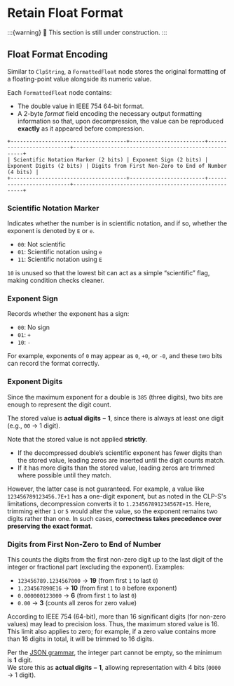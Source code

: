 # Retain Float Format

:::{warning}
🚧 This section is still under construction.
:::

## Float Format Encoding

Similar to `ClpString`, a `FormattedFloat` node stores the original formatting of a floating-point
value alongside its numeric value.  

Each `FormattedFloat` node contains:

- The double value in IEEE 754 64-bit format.
- A 2-byte *format* field encoding the necessary output formatting information so that, upon
  decompression, the value can be reproduced **exactly** as it appeared before compression.

```
+-------------------------------------+------------------------+--------------------------+------------------------------------------------------+
| Scientific Notation Marker (2 bits) | Exponent Sign (2 bits) | Exponent Digits (2 bits) | Digits from First Non-Zero to End of Number (4 bits) |
+-------------------------------------+------------------------+--------------------------+------------------------------------------------------+
```

### Scientific Notation Marker

Indicates whether the number is in scientific notation, and if so, whether the exponent is denoted
by `E` or `e`.

* `00`: Not scientific
* `01`: Scientific notation using `e`
* `11`: Scientific notation using `E`

`10` is unused so that the lowest bit can act as a simple “scientific” flag, making condition
checks cleaner.

### Exponent Sign

Records whether the exponent has a sign:

* `00`: No sign
* `01`: `+`
* `10`: `-`

For example, exponents of `0` may appear as `0`, `+0`, or `-0`, and these two bits can record the
format correctly.

### Exponent Digits

Since the maximum exponent for a double is `385` (three digits), two bits are enough to represent
the digit count. 

The stored value is **actual digits − 1**, since there is always at least one digit
(e.g., `00` → 1 digit).

Note that the stored value is not applied **strictly**.

- If the decompressed double’s scientific exponent has fewer digits than the stored value, leading
  zeros are inserted until the digit counts match.
- If it has more digits than the stored value, leading zeros are trimmed where possible until they
  match.

However, the latter case is not guaranteed. For example, a value like `123456789123456.7E+1` has a
one-digit exponent, but as noted in the CLP-S's limitations, decompression converts it to
`1.234567891234567E+15`. Here, trimming either `1` or `5` would alter the value, so the exponent
remains two digits rather than one. In such cases, **correctness takes precedence over preserving
the exact format**.

### Digits from First Non-Zero to End of Number

This counts the digits from the first non-zero digit up to the last digit of the integer or
fractional part (excluding the exponent). Examples:

* `123456789.1234567000` → **19** (from first `1` to last `0`)
* `1.234567890E16` → **10** (from first `1` to `0` before exponent)
* `0.000000123000` → **6** (from first `1` to last `0`)
* `0.00` → **3** (counts all zeros for zero value)

According to IEEE 754 (64-bit), more than 16 significant digits (for non-zero values) may lead to
precision loss. Thus, the maximum stored value is 16. This limit also applies to zero; for example,
if a zero value contains more than 16 digits in total, it will be trimmed to 16 digits.

Per the [JSON grammar][json_grammar], the integer part cannot be empty, so the minimum is **1** digit.  
We store this as **actual digits − 1**, allowing representation with 4 bits (`0000` → 1 digit).

[json_grammar]: https://www.crockford.com/mckeeman.html
